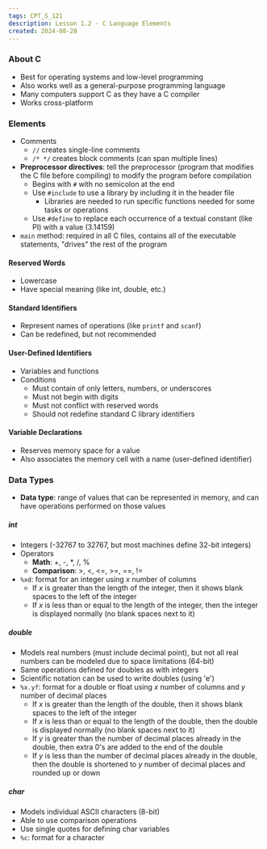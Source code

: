 ```yaml
---
tags: CPT_S_121
description: Lesson 1.2 - C Language Elements
created: 2024-08-28
---
```


### About C

- Best for operating systems and low-level programming
- Also works well as a general-purpose programming language
- Many computers support C as they have a C compiler
- Works cross-platform

### Elements

- Comments
  - `//` creates single-line comments
  - `/* */` creates block comments (can span multiple lines)
- **Preprocessor directives**: tell the preprocessor (program that modifies the C file before compiling) to modify the program before compilation
  - Begins with `#` with no semicolon at the end
  - Use `#include` to use a library by including it in the header file
    - Libraries are needed to run specific functions needed for some tasks or operations
  - Use `#define` to replace each occurrence of a textual constant (like PI) with a value (3.14159)
- `main` method: required in all C files, contains all of the executable statements, "drives" the rest of the program

#### Reserved Words

- Lowercase
- Have special meaning (like int, double, etc.)

#### Standard Identifiers

- Represent names of operations (like `printf` and `scanf`)
- Can be redefined, but not recommended

#### User-Defined Identifiers

- Variables and functions
- Conditions
  - Must contain of only letters, numbers, or underscores
  - Must not begin with digits
  - Must not conflict with reserved words
  - Should not redefine standard C library identifiers

#### Variable Declarations

- Reserves memory space for a value
- Also associates the memory cell with a name (user-defined identifier)

### Data Types

- **Data type**: range of values that can be represented in memory, and can have operations performed on those values

##### int

- Integers (-32767 to 32767, but most machines define 32-bit integers)
- Operators
  - **Math**: +, -, \*, /, %
  - **Comparison**: >, <, <=, >=, \=\=, !=
- `%xd`: format for an integer using *x* number of columns
	- If *x* is greater than the length of the integer, then it shows blank spaces to the left of the integer
	- If *x* is less than or equal to the length of the integer, then the integer is displayed normally (no blank spaces next to it)

##### double

- Models real numbers (must include decimal point), but not all real numbers can be modeled due to space limitations (64-bit)
- Same operations defined for doubles as with integers
- Scientific notation can be used to write doubles (using 'e')
- `%x.yf`: format for a double or float using *x* number of columns and *y* number of decimal places
	- If *x* is greater than the length of the double, then it shows blank spaces to the left of the integer
	- If *x* is less than or equal to the length of the double, then the double is displayed normally (no blank spaces next to it)
	- If *y* is greater than the number of decimal places already in the double, then extra 0's are added to the end of the double
	- If *y* is less than the number of decimal places already in the double, then the double is shortened to *y* number of decimal places and rounded up or down

##### char

- Models individual ASCII characters (8-bit)
- Able to use comparison operations
- Use single quotes for defining char variables
- `%c`: format for a character